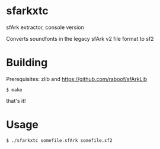 sfarkxtc
========

sfArk extractor, console version

Converts soundfonts in the legacy sfArk v2 file format to sf2

Building
========

Prerequisites: zlib and https://github.com/raboof/sfArkLib

    $ make

that's it!
    
Usage
=====

    $ ./sfarkxtc somefile.sfArk somefile.sf2
